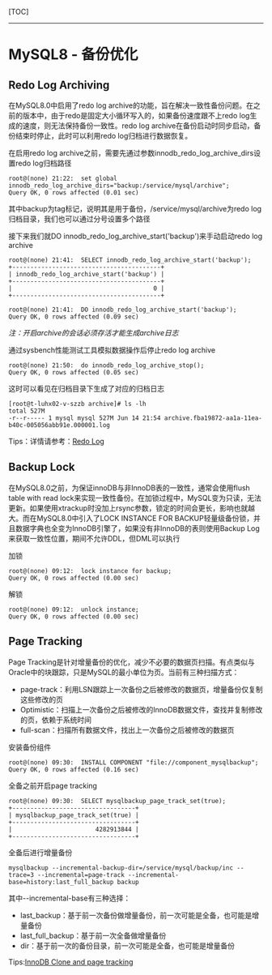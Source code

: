 [TOC]

---

# MySQL8 - 备份优化

## Redo Log Archiving

在MySQL8.0中启用了redo log archive的功能，旨在解决一致性备份问题。在之前的版本中，由于redo是固定大小循环写入的，如果备份速度跟不上redo log生成的速度，则无法保持备份一致性。redo log archive在备份启动时同步启动，备份结束时停止，此时可以利用redo log归档进行数据恢复。

在启用redo log archive之前，需要先通过参数innodb_redo_log_archive_dirs设置redo log归档路径
```
root@(none) 21:22:  set global innodb_redo_log_archive_dirs="backup:/service/mysql/archive";
Query OK, 0 rows affected (0.01 sec)
```
其中backup为tag标记，说明其是用于备份，/service/mysql/archive为redo log归档目录，我们也可以通过分号设置多个路径

接下来我们就DO innodb_redo_log_archive_start('backup')来手动启动redo log archive
```
root@(none) 21:41:  SELECT innodb_redo_log_archive_start('backup');
+-----------------------------------------+
| innodb_redo_log_archive_start('backup') |
+-----------------------------------------+
|                                       0 |
+-----------------------------------------+

root@(none) 21:41:  DO innodb_redo_log_archive_start('backup');
Query OK, 0 rows affected (0.09 sec)
```
*注：开启archive的会话必须存活才能生成archive日志*

通过sysbench性能测试工具模拟数据操作后停止redo log archive
```
root@(none) 21:50:  do innodb_redo_log_archive_stop();
Query OK, 0 rows affected (0.05 sec)
```

这时可以看见在归档目录下生成了对应的归档日志
```
[root@t-luhx02-v-szzb archive]# ls -lh
total 527M
-r--r----- 1 mysql mysql 527M Jun 14 21:54 archive.fba19872-aa1a-11ea-b40c-005056abb91e.000001.log
```

Tips：详情请参考：[Redo Log](https://dev.mysql.com/doc/refman/8.0/en/innodb-redo-log.html)

## Backup Lock

在MySQL8.0之前，为保证innoDB与非InnoDB表的一致性，通常会使用flush table with read lock来实现一致性备份。在加锁过程中，MySQL变为只读，无法更新。如果使用xtrackup时没加上rsync参数，锁定的时间会更长，影响也就越大。而在MySQL8.0中引入了LOCK INSTANCE FOR BACKUP轻量级备份锁，并且数据字典也全变为InnoDB引擎了，如果没有非InnoDB的表则使用Backup Log来获取一致性位置，期间不允许DDL，但DML可以执行

加锁
```
root@(none) 09:12:  lock instance for backup;
Query OK, 0 rows affected (0.00 sec)
```

解锁
```
root@(none) 09:12:  unlock instance;
Query OK, 0 rows affected (0.00 sec)
```
## Page Tracking

Page Tracking是针对增量备份的优化，减少不必要的数据页扫描。有点类似与Oracle中的块跟踪，只是MySQL的最小单位为页。当前有三种扫描方式：
- page-track：利用LSN跟踪上一次备份之后被修改的数据页，增量备份仅复制这些修改的页
- Optimistic：扫描上一次备份之后被修改的InnoDB数据文件，查找并复制修改的页，依赖于系统时间
- full-scan：扫描所有数据文件，找出上一次备份之后被修改的数据页

安装备份组件
```
root@(none) 09:30:  INSTALL COMPONENT "file://component_mysqlbackup";
Query OK, 0 rows affected (0.16 sec)
```

全备之前开启page tracking
```
root@(none) 09:30:  SELECT mysqlbackup_page_track_set(true);
+----------------------------------+
| mysqlbackup_page_track_set(true) |
+----------------------------------+
|                       4282913844 |
+----------------------------------+
```

全备后进行增量备份
```
mysqlbackup --incremental-backup-dir=/service/mysql/backup/inc --trace=3 --incremental=page-track --incremental-base=history:last_full_backup backup
```

其中--incremental-base有三种选择：
- last_backup：基于前一次备份做增量备份，前一次可能是全备，也可能是增量备份
- last_full_backup：基于前一次全备做增量备份
- dir：基于前一次的备份目录，前一次可能是全备，也可能是增量备份

Tips:[InnoDB Clone and page tracking](http://dbapub.cn/2020/06/14/MySQL8.0%E5%A4%87%E4%BB%BD%E4%BC%98%E5%8C%96/)